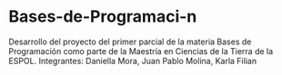 # Bases-de-Programaci-n
Desarrollo del proyecto del primer parcial de la materia Bases de Programación como parte de la Maestría en Ciencias de la Tierra de la ESPOL. Integrantes: Daniella Mora, Juan Pablo Molina, Karla Filian
